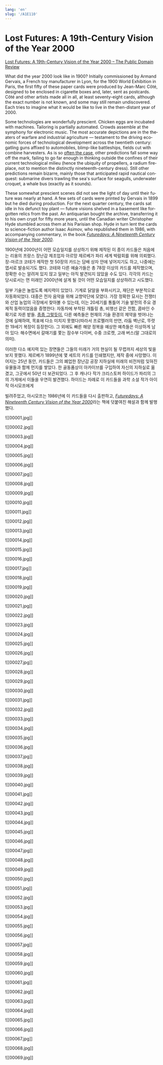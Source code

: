 ```yaml
---
lang: 'en'
slug: '/A1E110'
---
```


# Lost Futures: A 19th-Century Vision of the Year 2000

[Lost Futures: A 19th-Century Vision of the Year 2000 – The Public Domain Review](https://publicdomainreview.org/collection/a-19th-century-vision-of-the-year-2000/)

<Tabs groupId='lang' queryString>
<TabItem value='en' label='English 🇺🇸' lang='en-US' default>
<div lang='en-US'>

What did the year 2000 look like in 1900? Initially commissioned by Armand Gervais, a French toy manufacturer in Lyon, for the 1900 World Exhibition in Paris, the first fifty of these paper cards were produced by Jean-Marc Côté, designed to be enclosed in cigarette boxes and, later, sent as postcards. Côté and other artists made all in all, at least seventy-eight cards, although the exact number is not known, and some may still remain undiscovered. Each tries to imagine what it would be like to live in the then-distant year of 2000.

Some technologies are wonderfully prescient. Chicken eggs are incubated with machines. Tailoring is partially automated. Crowds assemble at the symphony for electronic music. The most accurate depictions are in the theaters of warfare and industrial agriculture — testament to the driving economic forces of technological development across the twentieth century: gatling guns affixed to automobiles, blimp-like battleships, fields cut with combine harvesters. As is so [often the case](https://publicdomainreview.org/collections/fashions-of-the-future-as-imagined-in-1893/), other predictions fall some way off the mark, failing to go far enough in thinking outside the confines of their current technological milieu (hence the ubiquity of propellers, a radium fireplace, not to mention the distinctly nineteenth-century dress). Still other predictions remain bizarre, mainly those that anticipated rapid nautical conquest: submarine divers trawling the sea's surface for seagulls, underwater croquet, a whale bus (exactly as it sounds).

These somewhat prescient scenes did not see the light of day until their future was nearly at hand. A few sets of cards were printed by Gervais in 1899 but he died during production. For the next quarter century, the cards sat idle in his defunct toy plant — future visions shelved in a basement like forgotten relics from the past. An antiquarian bought the archive, transferring it to his own crypt for fifty more years, until the Canadian writer Christopher Hyde stumbled across them at his Parisian shop. Hyde in turn lent the cards to science-fiction author Isaac Asimov, who republished them in 1986, with accompanying commentary, in the book [_Futuredays: A Nineteenth Century Vision of the Year 2000_](http://www.amazon.com/dp/0805001204/ref=nosim?tag=thepubdomrev-20).

</div>
</TabItem>
<TabItem value='ko' label='한국어 🇰🇷' lang='ko-KR'>
<div lang='ko-KR'>

1900년에 2000년이 어떤 모습일지를 상상하기 위해 제작된 이 종이 카드들은 처음에는 리옹의 프랑스 장난감 제조업자 아르망 제르베가 파리 세계 박람회를 위해 의뢰했다. 장-마르크 코테가 제작한 첫 50장의 카드는 담배 상자 안에 넣어지기도 하고, 나중에는 엽서로 발송되기도 했다. 코테와 다른 예술가들은 총 78장 이상의 카드를 제작했으며, 정확한 수는 알려져 있지 않고 일부는 아직 발견되지 않았을 수도 있다. 각각의 카드는 당시로서는 먼 미래인 2000년에 살게 될 것이 어떤 모습일지를 상상하려고 시도했다.

일부 기술은 놀랍도록 예지력이 있었다. 기계로 닭알을 부화시키고, 재단은 부분적으로 자동화되었다. 대중은 전자 음악을 위해 교향악단에 모였다. 가장 정확한 묘사는 전쟁터와 산업 농업의 극장에서 찾아볼 수 있는데, 이는 20세기를 통틀어 기술 발전의 주요 경제적 동력이었음을 증명한다: 자동차에 부착된 개틀링 총, 비행선 같은 전함, 콤바인 수확기로 자른 밭들. [종종 그렇듯이](https://publicdomainreview.org/collections/fashions-of-the-future-as-imagined-in-1893/), 다른 예측들은 현재의 기술 환경의 제약을 벗어나는 것에 실패하여, 목표에 다소 미치지 못했다(따라서 프로펠러의 만연, 라듐 벽난로, 뚜렷한 19세기 복장이 등장한다). 그 외에도 빠른 해양 정복을 예상한 예측들은 이상하게 남아 있다: 해수면에서 갈매기를 쫓는 잠수부 다이버, 수중 크로켓, 고래 버스(말 그대로의 의미).

이러한 다소 예지력 있는 장면들은 그들의 미래가 거의 현실이 될 무렵까지 세상의 빛을 보지 못했다. 제르베가 1899년에 몇 세트의 카드를 인쇄했지만, 제작 중에 사망했다. 이어지는 25년 동안, 카드들은 그의 폐업한 장난감 공장 지하실에 미래의 비전처럼 잊혀진 유물들과 함께 먼지를 쌓았다. 한 골동품상이 아카이브를 구입하여 자신의 지하실로 옮겼고, 그곳에서 50년 더 보관되었다. 그 후 캐나다 작가 크리스토퍼 하이드가 파리의 그의 가게에서 이들을 우연히 발견했다. 하이드는 차례로 이 카드들을 과학 소설 작가 아이작 아시모프에게

빌려주었고, 아시모프는 1986년에 이 카드들을 다시 출판하고, [_Futuredays: A Nineteenth Century Vision of the Year 2000_](http://www.amazon.com/dp/0805001204/ref=nosim?tag=thepubdomrev-20)라는 책에 덧붙여진 해설과 함께 발행했다.

</div>
</TabItem>
</Tabs>

![[00001.jpg]]

![[00002.jpg]]

![[00003.jpg]]

![[00004.jpg]]

![[00005.jpg]]

![[00006.jpg]]

![[00007.jpg]]

![[00008.jpg]]

![[00009.jpg]]

![[00010.jpg]]

![[00011.jpg]]

![[00012.jpg]]

![[00013.jpg]]

![[00014.jpg]]

![[00015.jpg]]

![[00016.jpg]]

![[00017.jpg]]

![[00018.jpg]]

![[00019.jpg]]

![[00020.jpg]]

![[00021.jpg]]

![[00022.jpg]]

![[00023.jpg]]

![[00024.jpg]]

![[00025.jpg]]

![[00026.jpg]]

![[00027.jpg]]

![[00028.jpg]]

![[00029.jpg]]

![[00030.jpg]]

![[00031.jpg]]

![[00032.jpg]]

![[00033.jpg]]

![[00034.jpg]]

![[00035.jpg]]

![[00036.jpg]]

![[00037.jpg]]

![[00038.jpg]]

![[00039.jpg]]

![[00040.jpg]]

![[00041.jpg]]

![[00042.jpg]]

![[00043.jpg]]

![[00044.jpg]]

![[00045.jpg]]

![[00046.jpg]]

![[00047.jpg]]

![[00048.jpg]]

![[00049.jpg]]

![[00050.jpg]]

![[00051.jpg]]

![[00052.jpg]]

![[00053.jpg]]

![[00054.jpg]]

![[00055.jpg]]

![[00056.jpg]]

![[00057.jpg]]

![[00058.jpg]]

![[00059.jpg]]

![[00060.jpg]]

![[00061.jpg]]

![[00062.jpg]]

![[00063.jpg]]

![[00064.jpg]]

![[00065.jpg]]

![[00066.jpg]]

![[00067.jpg]]

![[00068.jpg]]

![[00069.jpg]]
